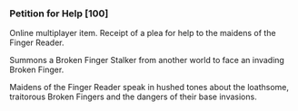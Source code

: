### Petition for Help [100]

Online multiplayer item. Receipt of a plea for help to the maidens of the Finger Reader.

Summons a Broken Finger Stalker from another world to face an invading Broken Finger.

Maidens of the Finger Reader speak in hushed tones about the loathsome, traitorous Broken Fingers and the dangers of their base invasions.